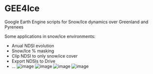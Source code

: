# GEE4Ice
Google Earth Engine scripts for Snow/Ice dynamics over Greenland and Pyrenees

Some applications in snow/ice environments:
 - Anual NDSI evolution
 - Snow/Ice % masking 
 - Clip NDSI to only snow/ice cover
 - Export NDSIs to Drive
 - ...
![image](https://user-images.githubusercontent.com/84705912/171867019-6d6f958e-0c60-4867-94b4-7ba0b6c78cc1.png)
![image](https://user-images.githubusercontent.com/84705912/171867147-8b44dde7-b269-4dc3-8639-ca64da828110.png)
![image](https://user-images.githubusercontent.com/84705912/171867459-f8178d18-c926-4c99-b387-9deca069b5b4.png)
![image](https://user-images.githubusercontent.com/84705912/171867506-cbbcec24-85d1-4692-a472-73a78884092d.png)
